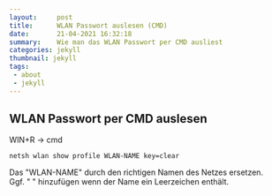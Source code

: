 ```yaml
---
layout:     post
title:      WLAN Passwort auslesen (CMD)
date:       21-04-2021 16:32:18
summary:    Wie man das WLAN Passwort per CMD ausliest
categories: jekyll
thumbnail: jekyll
tags:
 - about
 - jekyll
---
```


## WLAN Passwort per CMD auslesen

WIN+R -> cmd
```
netsh wlan show profile WLAN-NAME key=clear
```
Das "WLAN-NAME" durch den richtigen Namen des Netzes ersetzen.<br>
Ggf. " " hinzufügen wenn der Name ein Leerzeichen enthält.

